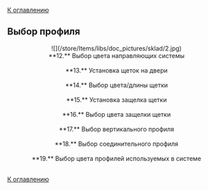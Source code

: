 [К оглавлению](/service/doc/?cid=folding)
## Выбор профиля
<center>![](/store/Items/libs/doc_pictures/sklad/2.jpg) <br>
**12.** Выбор цвета направляющих системы <br><br>
**13.** Установка щеток на двери <br><br>
**14.** Выбор цвета/длины щетки <br><br>
**15.** Установка защелка щетки <br><br>
**16.** Выбор цвета защелки щетки <br><br>
**17.** Выбор вертикального профиля <br><br>
**18.** Выбор соединительного профиля <br><br>
**19.** Выбор цвета профилей используемых в системе <br><br>
</center>


[К оглавлению](/service/doc/?cid=folding)

